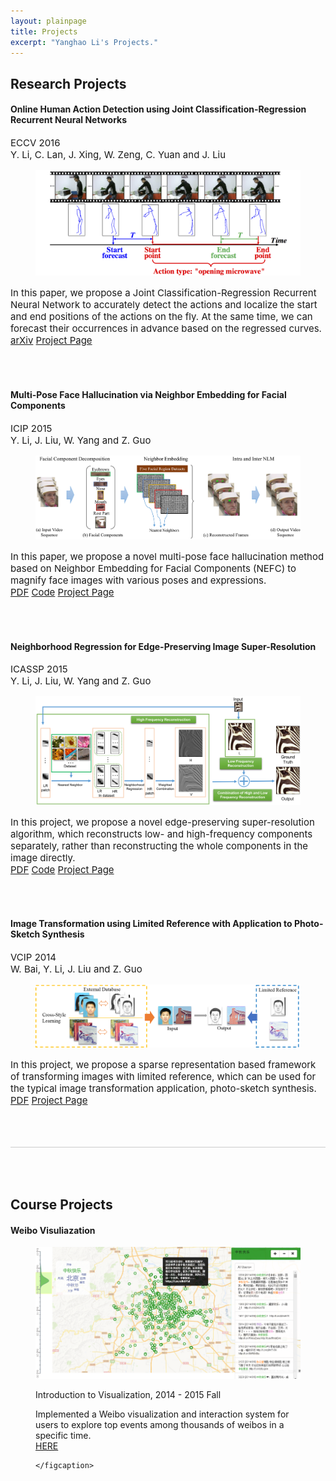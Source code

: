 ```yaml
---
layout: plainpage
title: Projects
excerpt: "Yanghao Li's Projects."
---
```



<h2>Research Projects</h2>

<h4>Online Human Action Detection using Joint Classification-Regression Recurrent Neural Networks</h4>
<p style="font-size: 15px">
ECCV 2016<br>
Y. Li, C. Lan, J. Xing, W. Zeng, C. Yuan and J. Liu
</p>

<figure class="research-proj-img">
    <img src="/images/projects/OAD_flowchart.png" alt="" />
</figure>
<p style="font-size: 15px">In this paper, we propose a Joint Classification-Regression Recurrent Neural Network to accurately detect the actions and localize the start and end positions of the actions on the fly. At the same time, we can forecast their occurrences in advance based on the regressed curves.
 <br><a href="https://arxiv.org/abs/1604.05633"><span class="label">arXiv</span></a>
     <a href="http://www.icst.pku.edu.cn/course/icb/Projects/OAD.html"><span class="label">Project Page</span></a>

</p>
<br><br>

<h4>Multi-Pose Face Hallucination via Neighbor Embedding for Facial Components</h4>
<p style="font-size: 15px">
ICIP 2015<br>
Y. Li, J. Liu, W. Yang and Z. Guo
</p>

<figure class="research-proj-img">
    <img src="/images/projects/NEFC_flowchart.png" alt="" />
</figure>
<p style="font-size: 15px">In this paper, we propose a novel multi-pose face hallucination method based on Neighbor Embedding for Facial Components (NEFC) to magnify face images with various poses and expressions.
 <br><a href="http://www.icst.pku.edu.cn/course/icb/Projects/NEFC/files/ICIP_NEFC.pdf"><span class="label">PDF</span></a>
     <a href="https://github.com/lyttonhao/Face-Hallucination-of-Facial-Components/tree/release"><span class="label">Code</span></a>
     <a href="http://www.icst.pku.edu.cn/course/icb/Projects/NEFC.html"><span class="label">Project Page</span></a>

</p>
<br><br>


<h4>Neighborhood Regression for Edge-Preserving Image Super-Resolution</h4>
<p style="font-size: 15px">
ICASSP 2015<br>
Y. Li, J. Liu, W. Yang and Z. Guo
</p>

<figure class="research-proj-img">
    <img src="/images/projects/NRSR_flowchart.png" alt="" />
</figure>
<p style="font-size: 15px">In this project, we propose a novel edge-preserving super-resolution algorithm, which reconstructs low- and high-frequency components separately, rather than reconstructing the whole components in the image directly. 
 <br><a href="/assets/papers/LiYanghao_NRSR_ICASSP_v8.pdf"><span class="label">PDF</span></a>
     <a href="https://github.com/lyttonhao/NRSR/tree/release"><span class="label">Code</span></a>
     <a href="http://www.icst.pku.edu.cn/course/icb/Projects/NRSR.html"><span class="label">Project Page</span></a>

</p>
<br><br>

<h4>Image Transformation using Limited Reference with Application to Photo-Sketch Synthesis</h4>

<p style="font-size: 15px">
VCIP 2014 <br>
W. Bai, Y. Li, J. Liu and Z. Guo
</p>

<figure class="research-proj-img">
    <img src="/images/projects/transform_scenario.png" alt="" />
</figure>
<p style="font-size: 15px">In this project, we propose a sparse representation
based framework of transforming images with limited
reference, which can be used for the typical image transformation
application, photo-sketch synthesis.  
 <br><a href="/assets/papers/bw_vcip14.pdf"><span class="label">PDF</span></a> <a href="http://www.icst.pku.edu.cn/course/icb/Projects/ImageTrans.html"><span class="label">Project Page</span></a>
</p>

<div style="height:50px; border-bottom:1px solid #ccc"></div>

<div style="height:50px"></div>

<h2>Course Projects</h2>

<h4>Weibo Visuliazation</h4>

<figure class="course-proj-img">
    <img src="/images/projects/weibopic.png" alt="" />
    <figcaption>
    <p>Introduction to Visualization, 2014 - 2015 Fall</p>
    Implemented a Weibo visualization and interaction system for users to explore top events among thousands of weibos in a specific time. <br> <a href="http://vis.pku.edu.cn/course/Visualization_2014F/final_project/group7/"><span class="label">HERE</span></a>

    </figcaption>
</figure>
